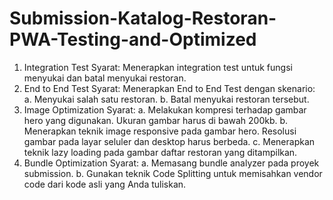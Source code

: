 # Submission-Katalog-Restoran-PWA-Testing-and-Optimized

1. Integration Test
  Syarat:
  Menerapkan integration test untuk fungsi menyukai dan batal menyukai restoran.
2. End to End Test
  Syarat:
  Menerapkan End to End Test dengan skenario:
    a. Menyukai salah satu restoran.
    b. Batal menyukai restoran tersebut.
3. Image Optimization
  Syarat:
     a. Melakukan kompresi terhadap gambar hero yang digunakan. Ukuran gambar harus di bawah 200kb.
     b. Menerapkan teknik image responsive pada gambar hero. Resolusi gambar pada layar seluler dan desktop harus berbeda.
     c. Menerapkan teknik lazy loading pada gambar daftar restoran yang ditampilkan.
4. Bundle Optimization
  Syarat:
     a. Memasang bundle analyzer pada proyek submission.
     b. Gunakan teknik Code Splitting untuk memisahkan vendor code dari kode asli yang Anda tuliskan.
